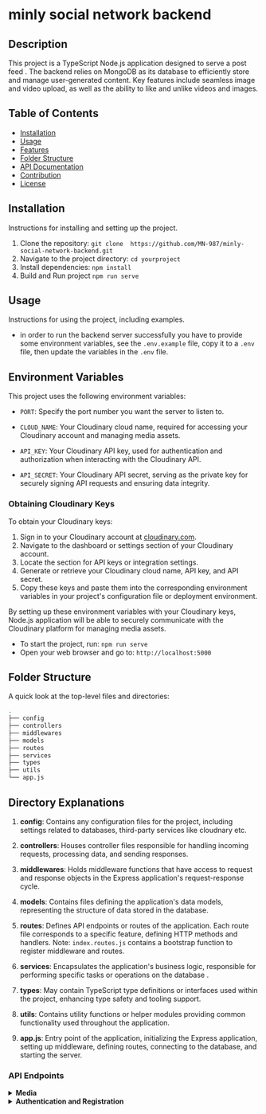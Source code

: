 # minly social network backend 


## Description

This project is a TypeScript Node.js application designed to serve a post feed . The backend relies on MongoDB as its database to efficiently store and manage user-generated content. Key features include seamless image and video  upload, as well as the ability to like and unlike videos and images.

## Table of Contents
- [Installation](#installation)
- [Usage](#usage)
- [Features](#features)
- [Folder Structure](#folder-structure)
- [API Documentation](#api-documentation)
- [Contribution](#contribution)
- [License](#license)

## Installation
Instructions for installing and setting up the project.
1. Clone the repository: `git clone  https://github.com/MN-987/minly-social-network-backend.git`
2. Navigate to the project directory: `cd yourproject`
3. Install dependencies: `npm install`
4. Build and Run project `npm run serve` 

## Usage
Instructions for using the project, including examples.
- in order to run the backend server successfully you have to provide some
environment variables, see the `.env.example` file, copy it to a `.env` file,
then update the variables in the `.env` file.

## Environment Variables

This project uses the following environment variables:

- `PORT`: Specify the port number you want the server to listen to.

- `CLOUD_NAME`: Your Cloudinary cloud name, required for accessing your Cloudinary account and managing media assets.

- `API_KEY`: Your Cloudinary API key, used for authentication and authorization when interacting with the Cloudinary API.

- `API_SECRET`: Your Cloudinary API secret, serving as the private key for securely signing API requests and ensuring data integrity.

### Obtaining Cloudinary Keys

To obtain your Cloudinary keys:

1. Sign in to your Cloudinary account at [cloudinary.com](https://cloudinary.com/).
2. Navigate to the dashboard or settings section of your Cloudinary account.
3. Locate the section for API keys or integration settings.
4. Generate or retrieve your Cloudinary cloud name, API key, and API secret.
5. Copy these keys and paste them into the corresponding environment variables in your project's configuration file or deployment environment.

By setting up these environment variables with your Cloudinary keys,   Node.js application will be able to securely communicate with the Cloudinary platform for managing media assets.


- To start the project, run: `npm run serve`
- Open your web browser and go to: `http://localhost:5000`

 
## Folder Structure 


A quick look at the top-level files and directories:

```sh
.
├── config
├── controllers
├── middlewares
├── models
├── routes
├── services
├── types
├── utils
└── app.js
```
## Directory Explanations

1. **config**: Contains any configuration files for the project, including settings related to databases, third-party services like cloudnary etc.

2. **controllers**: Houses controller files responsible for handling incoming requests, processing data, and sending responses.

3. **middlewares**: Holds middleware functions that have access to request and response objects in the Express application's request-response cycle.

4. **models**: Contains files defining the application's data models, representing the structure of data stored in the database.

5. **routes**: Defines API endpoints or routes of the application. Each route file corresponds to a specific feature, defining HTTP methods and handlers. Note: `index.routes.js` contains a bootstrap function to register middleware and routes.

6. **services**: Encapsulates the application's business logic, responsible for performing specific tasks or operations on the database . 

7. **types**: May contain TypeScript type definitions or interfaces used within the project, enhancing type safety and tooling support.

8. **utils**: Contains utility functions or helper modules providing common functionality used throughout the application.

9. **app.js**: Entry point of the application, initializing the Express application, setting up middleware, defining routes, connecting to the database, and starting the server.
 
### API Endpoints

<details>
 <summary><b>Media</b></summary>
 
#### GET /api/v1/media

> ##### Response Body Props:

- **_id**: string (unique identifier)
- **uploaderUserId**: object
  - **_id**: string (user's unique identifier)
  - **firstName**: string (user's first name)
  - **lastName**: string (user's last name)
- **mediaType**: string (type of media: "image" or "video")
- **mediaUrl**: string (URL of the media file)
- **likes**: object
  - **count**: number (total number of likes)
  - **usersLiked**: array (IDs of users who liked the media item)

#### Response Body Example:

```json
{
  "message": "All Media",
  "data": [
    {
      "_id": "6614d3a34fefb6b4e06093",
      "uploaderUserId": {
        "_id": "6611719d1964977204709e",
        "firstName": "Mostafa",
        "lastName": "Nasser"
      },
      "mediaType": "image",
      "mediaUrl": "link_TO_CLOUDANIRY_MEDIA",
      "likes": {
        "count": 1,
        "usersLiked": []
      }
    },
  
  ]
}
```
#### POST /api/v1/media

> ##### Request Body Props:
> - **file**: file (required) - The media file to be uploaded.
> - **uploaderUserId**: string (required) - The ID of the user uploading the media.

This endpoint allows users to upload media files.

#### Request Body Example:

This endpoint expects the request body to be in the form-data format you can use post man to make the request . You should include two fields:
1. **file**: The media file to be uploaded.
2. **uploaderUserId**: The ID of the user uploading the media.

Below is an example of how to make a request using form-data:

```plaintext
file: <media_file>
uploaderUserId: <user_id>
```


#### Response body :

``` json
{
    "message": "Media uploaded successfully",
    "data": {
        "uploaderUserId": "6611719d19649772047095be",
        "mediaType": "image",
        "mediaUrl": "https://res.cloudinary.com/dojxtkgxk/image/upload/v1713295149/users_uploads/dbql9hmron2naiqgvg4f.png",
        "likes": {
            "count": 0,
            "usersLiked": []
        },
        "mediaId": "users_uploads/dbql9dhmron2naiaqgvg4f",
        "_id": "661ecf2f27b452b09",
        "createdAt": "2024-04-16T19:19:11.179Z",
        "__v": 0
    }
}
``` 


#### POST /api/v1/media/like

> ##### Request Body Props:
>
> - **mediaId**: string (required) - The ID of the media item to be liked.
> - **userId**: string (required) - The ID of the user liking the media item.

This endpoint allows users to like a specific media item.

#### Request Body Example:

```json
{
    "mediaId": "63b6b4e09ff3",
    "userId": "6614d38809ff3"
}

```
> Replace "mediaId" with the ID of the media item you want to like, and "userId" with the ID of the user performing the like action.
 
#### Response Example

```json
{
    "message": "Media liked successfully",
    "data": {
        "likes": {
            "count": 2,
            "usersLiked": [
                "6611719d1964995be"
            ]
        },
        "_id": "6614d4e0609ff3",
        "uploaderUserId": "6619d19649772047095be",
        "mediaType": "image",
        "mediaUrl": "https://res.cloudinary.com/your_cloudaniry_key/image/upload/v1712640931/users_uploads/image_id.jpg",
        "mediaId": "users_uploads/m8hmvolopofjzog",
        "createdAt": "2024-04-09T05:35:31.952Z",
        "__v": 0
    }
}
```
The response includes a message indicating the success of the like action and details about the media item in the `data` object. Properties include:

- **likes**: Information about likes for the media item.
- **_id**: The unique identifier of the media item.
- **uploaderUserId**: The ID of the user who uploaded the media.
- **mediaType**: The type of media (e.g., "image" or "video").
- **mediaUrl**: The URL of the media file.
- **mediaId**: The ID of the media item.
- **createdAt**: The timestamp indicating when the media item was created.
- **__v**: Version key used by Mongoose for schema versioning.

#### POST /api/v1/media/un-like

> ##### Request Body Props:
>
> - **mediaId**: string (required) - The ID of the media item to be unliked.
> - **userId**: string (required) - The ID of the user unliking the media item.

This endpoint allows users to unlike a previously liked media item.

#### Request Body Example:

```json
{
    "mediaId": "6614d3a34fefb6b4e0609ff3",
    "userId": "6611719d19649772047095be"
}

#### POST /api/v1/media/un-like

> ##### Request Body Props:
>
> - **mediaId**: string (required) - The ID of the media item to be unliked.
> - **userId**: string (required) - The ID of the user unliking the media item.

This endpoint allows users to unlike a previously liked media item.

#### Request Body Example:

```json
{
    "mediaId": "6614d3a34fefb6b4e0609ff3",
    "userId": "6611719d19649772047095be"
}


> Replace "mediaId" with the ID of the media item you want to unlike, and "userId" with the ID of the user performing the unlike action.

#### Response Example

```json

{
    "message": "Media unliked successfully",
    "data": {
        "likes": {
            "count": 1,
            "usersLiked": []
        },
        "_id": "6614d3a34fefb6b4e0609ff3",
        "uploaderUserId": "6611719d19649772047095be",
        "mediaType": "image",
        "mediaUrl": "https://res.cloudinary.com/dojxtkgxk/image/upload/v1712640931/users_uploads/m8hmvoy8qj2lopofjzog.jpg",
        "mediaId": "users_uploads/m8hmvoy8qj2lopofjzog",
        "createdAt": "2024-04-09T05:35:31.952Z",
        "__v": 0
    }
}
```

The response includes a message indicating the success of the unlike action and details about the media item in the `data` object. Properties include:

- **likes**: Information about likes for the media item.
- **_id**: The unique identifier of the media item.
- **uploaderUserId**: The ID of the user who uploaded the media.
- **mediaType**: The type of media (e.g., "image" or "video").
- **mediaUrl**: The URL of the media file.
- **mediaId**: The ID of the media item.
- **createdAt**: The timestamp indicating when the media item was created.
- **__v**: Version key used by Mongoose for schema versioning.

</details>

<details>
 <summary><b>Authentication and Registration</b></summary>

 #### POST /api/v1/auth/register

> ##### Request Body Props:
>
> - **firstName**: string (required) - The first name of the user.
> - **lastName**: string (required) - The last name of the user.
> - **email**: string (required) - The email address of the user.
> - **password**: string (required) - The password for the user account.
> - **confirmPassword**: string (required) - Confirmation of the password.

This endpoint allows users to register a new account.

#### Request Body Example:

```json
{
    "firstName": "Mostafa",
    "lastName": "Nasser",
    "email": "mostafanasserx01@gmail.com",
    "password": "123",
    "confirmPassword": "123"
}
```

### Response Example

```json
{
    "status": "success",
    "data": {
        "user": {
            "firstName": "Mostafa",
            "lastName": "Nasser",
            "email": "mostafanasserx01@gmail.com",
            "password": "pass",
            "_id": "66216bde3c4de560cdef98c2",
            "__v": 0
        }
    }
}
```

 
#### POST /api/v1/auth/register

> ##### Request Body Props:
>
> - **firstName**: string (required) - The first name of the user.
> - **lastName**: string (required) - The last name of the user.
> - **email**: string (required) - The email address of the user.
> - **password**: string (required) - The password for the user account.
> - **confirmPassword**: string (required) - Confirmation of the password.

This endpoint allows users to register a new account.

#### Request Body Example:

```json
{
    "firstName": "Mostafa",
    "lastName": "Nasser",
    "email": "mostafanasserx01@gmail.com",
    "password": "123",
    "confirmPassword": "123"
}
 ```
### Response
```json
{
    "status": "success",
    "data": {
        "user": {
            "firstName": "Mostafa",
            "lastName": "Nasser",
            "email": "mostafanasserx01@gmail.com",
            "password": "123",
            "_id": "66216bde3c4de560cdef98c2",
            "__v": 0
        }
    }
}
```
The response includes a status indicating the success of the registration process and details about the registered user in the data object. Properties include:

- **user**: Details of the registered user, including first name, last name, email, and user ID.
- **_id**: The unique identifier of the user.
- **__v**: Version key used by Mongoose for schema versioning.
</details>

